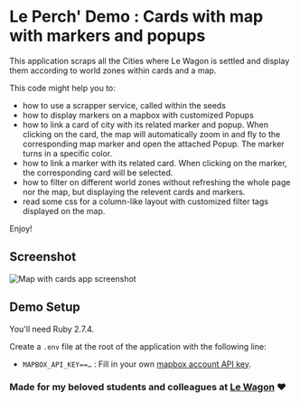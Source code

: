 # Le Perch' Demo : Cards with map with markers and popups

This application scraps all the Cities where Le Wagon is settled and display them according to world zones within cards and a map.

This code might help you to:

- how to use a scrapper service, called within the seeds
- how to display markers on a mapbox with customized Popups
- how to link a card of city with its related marker and popup. When clicking on the card, the map will automatically zoom in and fly to the corresponding map marker and open the attached Popup. The marker turns in a specific color.
- how to link a marker with its related card. When clicking on the marker, the corresponding card will be selected.
- how to filter on different world zones without refreshing the whole page nor the map, but displaying the relevent cards and markers.
- read some css for a column-like layout with customized filter tags displayed on the map.

Enjoy!

## Screenshot
![Map with cards app screenshot](https://res.cloudinary.com/pywagon/image/upload/v1638469962/screenshot_ixngya.png)

## Demo Setup

You'll need Ruby 2.7.4.

Create a `.env` file at the root of the application with the following line:

- `MAPBOX_API_KEY==…` : Fill in your own [mapbox account API key](https://account.mapbox.com/).


### Made for my beloved students and colleagues at [Le Wagon](https://www.lewagon.com/) ❤️
